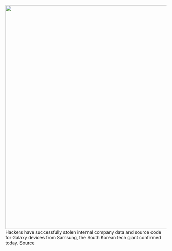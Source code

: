 <img src='https://cdn.vox-cdn.com/thumbor/GhsmccIZet_WKoB7NG5GeNZCEeY=/0x0:2040x1360/1200x800/filters:focal(857x517:1183x843)/cdn.vox-cdn.com/uploads/chorus_image/image/70587996/ajohnson_220216_5032_0004.0.jpg' width='700px' /><br/>
Hackers have successfully stolen internal company data and source code for Galaxy devices from Samsung, the South Korean tech giant confirmed today.
<a href='https://www.theverge.com/2022/3/7/22965220/samsung-hack-lapsus-galaxy-source-code-confirmed-nvidia'> Source <a/>